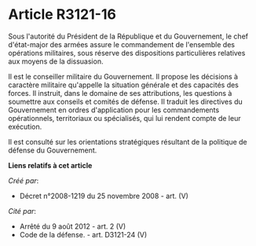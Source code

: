 # Article R3121-16

Sous l'autorité du Président de la République et du Gouvernement, le chef d'état-major des armées assure le commandement de
l'ensemble des opérations militaires, sous réserve des dispositions particulières relatives aux moyens de la dissuasion.

Il est le conseiller militaire du Gouvernement. Il propose les décisions à caractère militaire qu'appelle la situation
générale et des capacités des forces. Il instruit, dans le domaine de ses attributions, les questions à soumettre aux
conseils et comités de défense. Il traduit les directives du Gouvernement en ordres d'application pour les commandements
opérationnels, territoriaux ou spécialisés, qui lui rendent compte de leur exécution.

Il est consulté sur les orientations stratégiques résultant de la politique de défense du Gouvernement.

**Liens relatifs à cet article**

_Créé par_:

  - Décret n°2008-1219 du 25 novembre 2008 - art. (V)

_Cité par_:

  - Arrêté du 9 août 2012 - art. 2 (V)
  - Code de la défense. - art. D3121-24 (V)
